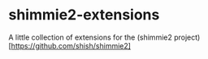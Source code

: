 # shimmie2-extensions
A little collection of extensions for the (shimmie2 project)[https://github.com/shish/shimmie2]
